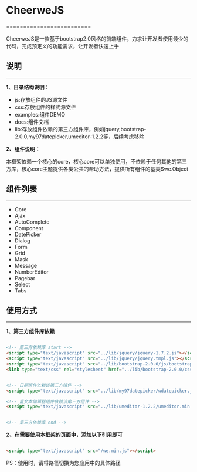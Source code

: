 # CheerweJS
=========================

CheerweJS是一款基于bootstrap2.0风格的前端组件，力求让开发者使用最少的代码，完成预定义的功能需求，让开发者快速上手

## 说明
--------------------------

**1、目录结构说明：**

* js:存放组件的JS源文件
* css:存放组件的样式源文件
* examples:组件DEMO
* docs:组件文档
* lib:存放组件依赖的第三方组件库，例如jquery,bootstrap-2.0.0,my97datepicker,umeditor-1.2.2等，后续考虑移除

**2、组件说明：**

本框架依赖一个核心的core，核心core可以单独使用，不依赖于任何其他的第三方库，核心core主题提供各类公共的帮助方法，提供所有组件的基类$we.Object


## 组件列表
--------------------------

* Core
* Ajax
* AutoComplete
* Component
* DatePicker
* Dialog
* Form
* Grid
* Mask
* Message
* NumberEditor
* Pagebar
* Select
* Tabs


## 使用方式
----------------------------

**1、第三方组件库依赖**

`````````html

<!-- 第三方依赖库 start -->
<script type="text/javascript" src="../lib/jquery/jquery-1.7.2.js"></script>
<script type="text/javascript" src="../lib/jquery/jquery.tmpl.js"></script>
<script type="text/javascript" src="../lib/bootstrap-2.0.0/js/bootstrap.min.js"></script>
<link type="text/css" rel="stylesheet" href="../lib/bootstrap-2.0.0/css/bootstrap.min.css"/>


<!-- 日期组件依赖该第三方组件 -->
<script type="text/javascript" src="../lib/my97datepicker/wdatepicker.js"></script>

<!-- 富文本编辑器组件依赖该第三方组件 -->
<script type="text/javascript" src="../lib/umeditor-1.2.2/umeditor.min.js"></script>


<!-- 第三方依赖库 end -->

`````````



**2、在需要使用本框架的页面中，添加以下引用即可**

`````````html

<script type="text/javascript" src="/we.min.js"></script>


`````````

PS：使用时，请将路径切换为您应用中的具体路径

